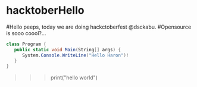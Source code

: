 # hacktoberHello 
#Hello peeps, today we are doing hackctoberfest @dsckabu. 
#Opensource is sooo coool?...

```c#
class Program {
   public static void Main(String[] args) {
      System.Console.WriteLine("Hello Haron")!
   }
}
```

>>>print("hello world")
